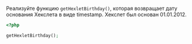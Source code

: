 
Реализуйте функцию `getHexletBirthday()`, которая возвращает дату основания Хекслета в виде timestamp. Хекслет был основан 01.01.2012.

```php
<?php

getHexletBirthday();
```
